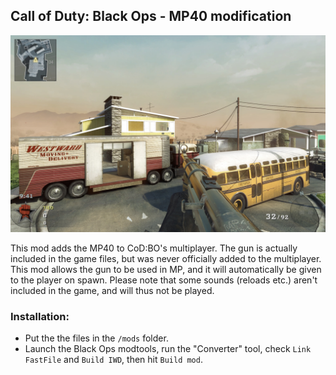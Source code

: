 ## Call of Duty: Black Ops - MP40 modification

![MP40 in-game screenshot](/screenshots/shot0000.jpg?raw=true "")

This mod adds the MP40 to CoD:BO's multiplayer. The gun is actually included in the game files, but was never officially added to the multiplayer. This mod allows the gun to be used in MP, and it will automatically be given to the player on spawn. Please note that some sounds (reloads etc.) aren't included in the game, and will thus not be played.

### Installation:
* Put the the files in the `/mods` folder.
* Launch the Black Ops modtools, run the "Converter" tool, check `Link FastFile` and `Build IWD`, then hit `Build mod`.
